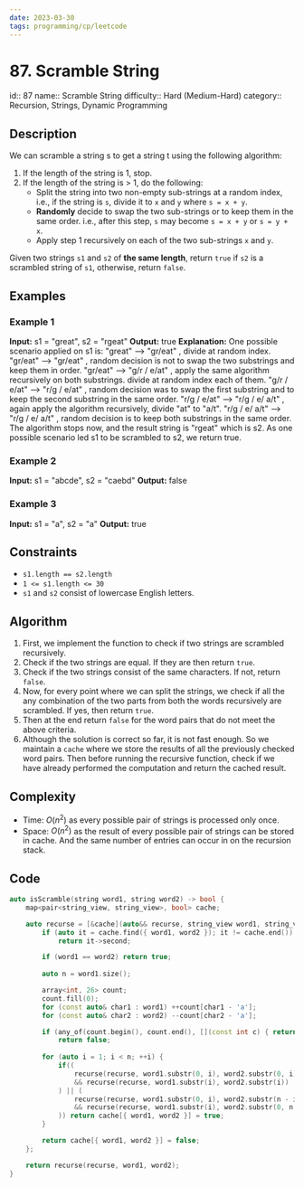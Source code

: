 ```yaml
---
date: 2023-03-30
tags: programming/cp/leetcode
---
```


# 87. Scramble String 

id:: 87
name:: Scramble String
difficulty:: Hard (Medium-Hard)
category:: Recursion, Strings, Dynamic Programming

## Description
We can scramble a string s to get a string t using the following algorithm:
1.  If the length of the string is 1, stop.
2.  If the length of the string is > 1, do the following:
    -   Split the string into two non-empty sub-strings at a random index, i.e., if the string is `s`, divide it to `x` and `y` where `s = x + y`.
    -   **Randomly** decide to swap the two sub-strings or to keep them in the same order. i.e., after this step, `s` may become `s = x + y` or `s = y + x`.
    -   Apply step 1 recursively on each of the two sub-strings `x` and `y`.

Given two strings `s1` and `s2` of **the same length**, return `true` if `s2` is a scrambled string of `s1`, otherwise, return `false`.

## Examples
### Example 1
**Input:** s1 = "great", s2 = "rgeat"
**Output:** true
**Explanation:** One possible scenario applied on s1 is:
"great" --> "gr/eat" , divide at random index.
"gr/eat" --> "gr/eat" , random decision is not to swap the two substrings and keep them in order.
"gr/eat" --> "g/r / e/at" , apply the same algorithm recursively on both substrings. divide at random index each of them.
"g/r / e/at" --> "r/g / e/at" , random decision was to swap the first substring and to keep the second substring in the same order.
"r/g / e/at" --> "r/g / e/ a/t" , again apply the algorithm recursively, divide "at" to "a/t".
"r/g / e/ a/t" --> "r/g / e/ a/t" , random decision is to keep both substrings in the same order.
The algorithm stops now, and the result string is "rgeat" which is s2.
As one possible scenario led s1 to be scrambled to s2, we return true.

### Example 2
**Input:** s1 = "abcde", s2 = "caebd"
**Output:** false

### Example 3
**Input:** s1 = "a", s2 = "a"
**Output:** true

## Constraints
-   `s1.length == s2.length`
-   `1 <= s1.length <= 30`
-   `s1` and `s2` consist of lowercase English letters.

## Algorithm
1. First, we implement the function to check if two strings are scrambled recursively. 
2. Check if the two strings are equal. If they are then return `true`.
3. Check if the two strings consist of the same characters. If not, return `false`.
4. Now, for every point where we can split the strings, we check if all the any combination of the two parts from both the words recursively are scrambled. If yes, then return `true`.
5. Then at the end return `false` for the word pairs that do not meet the above criteria.
6. Although the solution is correct so far, it is not fast enough. So we maintain a `cache` where we store the results of all the previously checked word pairs. Then before running the recursive function, check if we have already performed the computation and return the cached result.

## Complexity
- Time: $O(n^2)$ as every possible pair of strings is processed only once.
- Space: $O(n^{2})$ as the result of every possible pair of strings can be stored in cache. And the same number of entries can occur in on the recursion stack.

## Code
```cpp
auto isScramble(string word1, string word2) -> bool {
	map<pair<string_view, string_view>, bool> cache;

	auto recurse = [&cache](auto&& recurse, string_view word1, string_view word2) {
		if (auto it = cache.find({ word1, word2 }); it != cache.end())
			return it->second;

		if (word1 == word2) return true;
		
		auto n = word1.size();

		array<int, 26> count;
		count.fill(0);
		for (const auto& char1 : word1) ++count[char1 - 'a'];
		for (const auto& char2 : word2) --count[char2 - 'a'];

		if (any_of(count.begin(), count.end(), [](const int c) { return c != 0; }))
			return false;
		
		for (auto i = 1; i < n; ++i) {
			if((
				recurse(recurse, word1.substr(0, i), word2.substr(0, i)) 
				&& recurse(recurse, word1.substr(i), word2.substr(i))
			) || (
				recurse(recurse, word1.substr(0, i), word2.substr(n - i))
				&& recurse(recurse, word1.substr(i), word2.substr(0, n - i))
			)) return cache[{ word1, word2 }] = true;
		}

		return cache[{ word1, word2 }] = false;
	};

	return recurse(recurse, word1, word2);
}
```